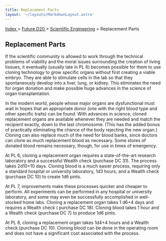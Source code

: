 ```yaml
---
title: Replacement Parts
layout: '~/layouts/MarkdownLayout.astro'
---
```


[ Index ](/) > [ Future D20 ](/future.d20.srd) > [ Scientific Engineering](/future.d20.srd/scientific.engineering) > Replacement Parts

##  Replacement Parts

If the scientific community is allowed to work through the technical problems
of viability and the moral issues surrounding the creation of living tissues,
it eventually (usually late in PL 6) becomes possible for them to use cloning
technology to grow specific organs without first creating a viable embryo.
They are able to stimulate cells in the lab so that they spontaneously develop
into a liver, lung, or kidney. This eliminates the need for organ donation and
make possible huge advances in the science of organ transplantation.

In the modern world, people whose major organs are dysfunctional must wait in
hopes that an appropriate donor (one with the right blood type and other
specific traits) can be found. With advances in science, cloned replacement
organs are available whenever they are needed and match the recipient exactly,
down to the last chromosome. (This has the added bonus of practically
eliminating the chance of the body rejecting the new organ.) Cloning can also
replace much of the need for blood banks, since doctors can clone as much
replacement blood as necessary. Some stores of donated blood remains
necessary, though, for use in times of emergency.

At PL 6, cloning a replacement organ requires a state-of-the-art research
laboratory and a successful Wealth check (purchase DC 31). The process takes
2d10+10 days. Cloning blood is a much easier process, requiring only a
standard hospital or university laboratory, 1d3 hours, and a Wealth check
(purchase DC 10) to create 1d6 pints.

At PL 7, improvements make these processes quicker and cheaper to perform. All
experiments can be performed in any hospital or university laboratory, and
some may even be successfully accomplished in well-stocked home labs. Cloning
a replacement organ takes 1 d6+4 days and requires a Wealth check ( purchase
DC 18). Cloning blood takes 1 hour and a Wealth check (purchase DC 7) to
produce 1d6 pints.

At PL 8, cloning a replacement organ takes 1d4+4 hours and a Wealth check
(purchase DC 10). Cloning blood can be done in the operating room and does not
have a significant cost associated with the process.


